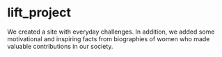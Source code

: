 # lift_project
We created a site with everyday challenges. In addition, we added some motivational and inspiring facts from biographies of women who made valuable contributions in our society.

